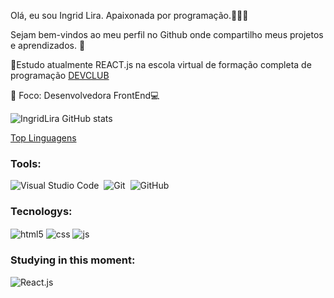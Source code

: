 Olá, eu sou Ingrid Lira. Apaixonada por programação.👋😊💕

Sejam bem-vindos ao meu perfil no Github onde compartilho meus projetos e aprendizados. 🚀

🌱Estudo atualmente REACT.js na escola virtual de formação completa de programação <a href="https://rodolfomori.com/devclub/">DEVCLUB</a>

🎯 Foco: Desenvolvedora FrontEnd💻

![IngridLira GitHub stats](https://github-readme-stats.vercel.app/api?username=ingridlira&theme=bear&show_icons=true)

[Top Linguagens](https://github-readme-stats.vercel.app/api/top-langs/?username=ingridlira&theme=bear&show&layout=compact)

 
### Tools:

![Visual Studio Code](https://img.shields.io/badge/-Visual%20Studio%20Code-0D1117?style=for-the-badge&logo=visual-studio-code&logoColor=0D1117&labelColor=0D1117)&nbsp;
![Git](https://img.shields.io/badge/-Git-0D1117?style=for-the-badge&logo=git&labelColor=0D1117)&nbsp;
![GitHub](https://img.shields.io/badge/-GitHub-0D1117?style=for-the-badge&logo=github&labelColor=0D1117)&nbsp;

### Tecnologys:
<img align="center" alt="html5" src="https://img.shields.io/badge/HTML5-E34F26?style=for-the-badge&logo=html5&logoColor=white" />
<img align="center" alt="css" src="https://img.shields.io/badge/CSS3-1572B6?style=for-the-badge&logo=css3&logoColor=white" />
<img align="center" alt="js" src="https://img.shields.io/badge/JavaScript-F7DF1E?style=for-the-badge&logo=javascript&logoColor=black" />

  
### Studying in this moment:
![React.js](https://img.shields.io/badge/-React.js-0D1117?style=for-the-badge&logo=react&labelColor=0D1117)&nbsp;

